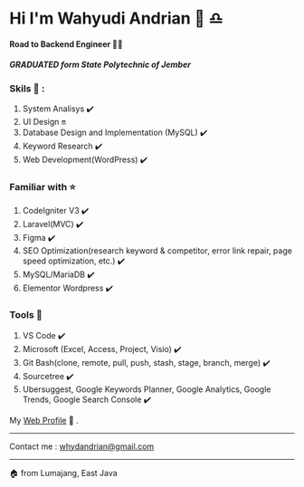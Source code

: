 # Hi I'm Wahyudi Andrian 👋 :libra:
#### Road to Backend Engineer 👨‍💻
##### GRADUATED form State Polytechnic of Jember



### Skils 🧗 :
1. System Analisys :heavy_check_mark:
2. UI Design :on:
3. Database Design and Implementation (MySQL) :heavy_check_mark:
4. Keyword Research :heavy_check_mark:
5. Web Development(WordPress) :heavy_check_mark:

### Familiar with :star:
1. CodeIgniter V3 :heavy_check_mark:
2. Laravel(MVC) :heavy_check_mark:
3. Figma :heavy_check_mark:
4. SEO Optimization(research keyword & competitor, error link repair, page speed optimization, etc.) :heavy_check_mark:
5. MySQL/MariaDB :heavy_check_mark:
6. Elementor Wordpress :heavy_check_mark:

### Tools :wrench:
1. VS Code :heavy_check_mark:
2. Microsoft (Excel, Access, Project, Visio) :heavy_check_mark:
3. Git Bash(clone, remote, pull, push, stash, stage, branch, merge) :heavy_check_mark:
4. Sourcetree :heavy_check_mark:
5. Ubersuggest, Google Keywords Planner, Google Analytics, Google Trends, Google Search Console :heavy_check_mark:



My [Web Profile](http://whydandrian.my.id/) :bookmark_tabs: .

---

Contact me : <whydandrian@gmail.com>

---

:house:
from Lumajang, East Java
<!--
**Whydandrian/Whydandrian** is a ✨ _special_ ✨ repository because its `README.md` (this file) appears on your GitHub profile.

- 🔭 Graduated from State Polytechnic of Jember 2020
- ⚡ I'm individualism and introvert

My Web Profile
[My Web](http://whydandrian.web.id/)
-->
